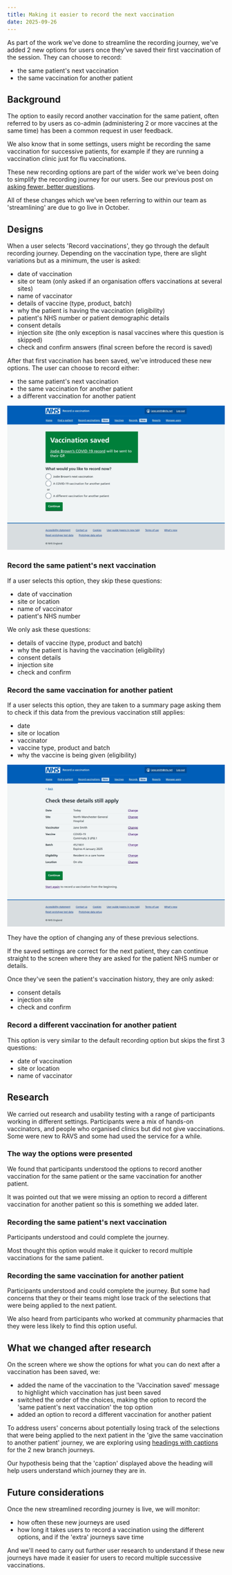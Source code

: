 ```yaml
---
title: Making it easier to record the next vaccination
date: 2025-09-26
---
```

As part of the work we've done to streamline the recording journey, we've added 2 new options for users once they've saved their first vaccination of the session. They can choose to record:

- the same patient's next vaccination
- the same vaccination for another patient

## Background

The option to easily record another vaccination for the same patient, often referred to by users as co-admin (administering 2 or more vaccines at the same time) has been a common request in user feedback.

We also know that in some settings, users might be recording the same vaccination for  successive patients, for example if they are running a vaccination clinic just for flu vaccinations.

These new recording options are part of the wider work we've been doing to simplify the recording journey for our users. See our previous post on [asking fewer, better questions](https://design-history.prevention-services.nhs.uk/record-a-vaccination/2025/03/asking-fewer-better-questions/).

All of these changes which we've been referring to within our team as 'streamlining' are due to go live in October.

## Designs

When a user selects 'Record vaccinations', they go through the default recording journey. Depending on the vaccination type, there are slight variations but as a minimum, the user is asked:

- date of vaccination
- site or team (only asked if an organisation offers vaccinations at several sites)
- name of vaccinator
- details of vaccine (type, product, batch)
- why the patient is having the vaccination (eligibility)
- patient's NHS number or patient demographic details
- consent details
- injection site (the only exception is nasal vaccines where this question is skipped)
- check and confirm answers (final screen before the record is saved)

After that first vaccination has been saved, we've introduced these new options. The user can choose to record either:

- the same patient's next vaccination
- the same vaccination for another patient
- a different vaccination for another patient

![Vaccination saved screen showing options for recording the next vaccination](next-vaccination-options.png)

### Record the same patient's next vaccination

If a user selects this option, they skip these questions:

- date of vaccination
- site or location
- name of vaccinator
- patient's NHS number 

We only ask these questions:

- details of vaccine (type, product and batch)
- why the patient is having the vaccination (eligibility)
- consent details
- injection site
- check and confirm 

### Record the same vaccination for another patient

If a user selects this option, they are taken to a summary page asking them to check if this data from the previous vaccination still applies: 

- date
- site or location
- vaccinator
- vaccine type, product and batch
- why the vaccine is being given (eligibility)

![Check these details still apply screen](check-details-still-apply.png)

They have the option of changing any of these previous selections. 

If the saved settings are correct for the next patient, they can continue straight to the screen where they are asked for the patient NHS number or details.

Once they've seen the patient's vaccination history, they are only asked:

- consent details
- injection site
- check and confirm

### Record a different vaccination for another patient

This option is very similar to the default recording option but skips the first 3 questions:

- date of vaccination
- site or location
- name of vaccinator 

## Research 

We carried out research and usability testing with a range of participants working in different settings. Participants were a mix of hands-on vaccinators, and people who organised clinics but did not give vaccinations. Some were new to RAVS and some had used the service for a while.

### The way the options were presented

We found that participants understood the options to record another vaccination for the same patient or the same vaccination for another patient. 

It was pointed out that we were missing an option to record a different vaccination for another patient so this is something we added later.

### Recording the same patient's next vaccination 

Participants understood and could complete the journey. 

Most thought this option would make it quicker to record multiple vaccinations for the same patient.

### Recording the same vaccination for another patient

Participants understood and could complete the journey. But some had concerns that they or their teams might lose track of the selections that were being applied to the next patient. 

We also heard from participants who worked at community pharmacies that they were less likely to find this option useful. 

## What we changed after research

On the screen where we show the options for what you can do next after a vaccination has been saved, we:

- added the name of the vaccination to the 'Vaccination saved' message to highlight which vaccination has just been saved
- switched the order of the choices, making the option to record the 'same patient's next vaccination' the top option
- added an option to record a different vaccination for another patient 

To address users' concerns about potentially losing track of the selections that were being applied to the next patient in the 'give the same vaccination to another patient' journey, we are exploring using [headings with captions]( https://service-manual.nhs.uk/design-system/styles/typography) for the 2 new branch journeys. 

Our hypothesis being that the 'caption' displayed above the heading will help users understand which journey they are in.

## Future considerations

Once the new streamlined recording journey is live, we will monitor:

- how often these new journeys are used
- how long it takes users to record a vaccination using the different options, and if the 'extra' journeys save time

And we'll need to carry out further user research to understand if these new journeys have made it easier for users to record multiple successive vaccinations. 

